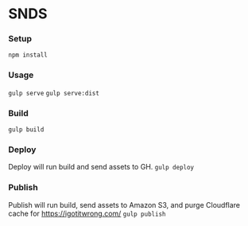 # SNDS

### Setup
`npm install`

### Usage
`gulp serve`
`gulp serve:dist`

### Build
`gulp build`

### Deploy
Deploy will run build and send assets to GH.
`gulp deploy`

### Publish
Publish will run build, send assets to Amazon S3, and purge Cloudflare cache for https://igotitwrong.com/
`gulp publish`
